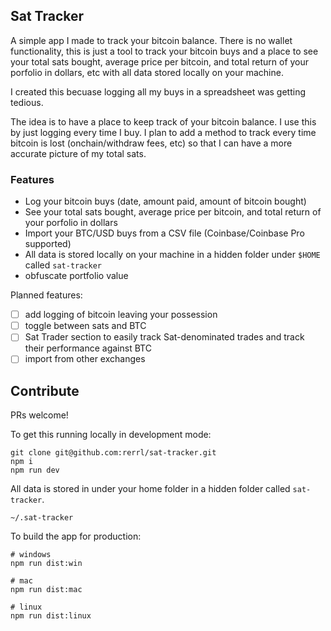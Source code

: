 ## Sat Tracker

A simple app I made to track your bitcoin balance. There is no wallet functionality, this is just a tool to track your bitcoin buys and a place to see your total sats bought, average price per bitcoin, and total return of your porfolio in dollars, etc with all data stored locally on your machine.

I created this becuase logging all my buys in a spreadsheet was getting tedious.

The idea is to have a place to keep track of your bitcoin balance. I use this by just logging every time I buy. I plan to add a method to track every time bitcoin is lost (onchain/withdraw fees, etc) so that I can have a more accurate picture of my total sats.

### Features

- Log your bitcoin buys (date, amount paid, amount of bitcoin bought)
- See your total sats bought, average price per bitcoin, and total return of your porfolio in dollars
- Import your BTC/USD buys from a CSV file (Coinbase/Coinbase Pro supported)
- All data is stored locally on your machine in a hidden folder under `$HOME` called `sat-tracker`
- obfuscate portfolio value

Planned features:

- [ ] add logging of bitcoin leaving your possession
- [ ] toggle between sats and BTC
- [ ] Sat Trader section to easily track Sat-denominated trades and track their performance against BTC
- [ ] import from other exchanges

## Contribute

PRs welcome!

To get this running locally in development mode:

```
git clone git@github.com:rerrl/sat-tracker.git
npm i
npm run dev
```

All data is stored in under your home folder in a hidden folder called `sat-tracker`.

`~/.sat-tracker`

To build the app for production:

```
# windows
npm run dist:win

# mac
npm run dist:mac

# linux
npm run dist:linux

```
